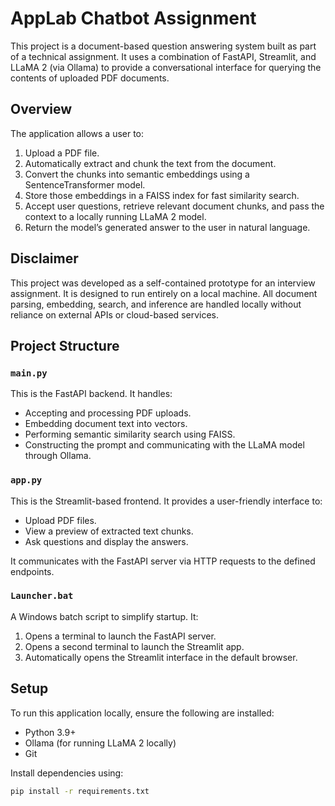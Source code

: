 # AppLab Chatbot Assignment

This project is a document-based question answering system built as part of a technical assignment. It uses a combination of FastAPI, Streamlit, and LLaMA 2 (via Ollama) to provide a conversational interface for querying the contents of uploaded PDF documents.

## Overview

The application allows a user to:

1. Upload a PDF file.
2. Automatically extract and chunk the text from the document.
3. Convert the chunks into semantic embeddings using a SentenceTransformer model.
4. Store those embeddings in a FAISS index for fast similarity search.
5. Accept user questions, retrieve relevant document chunks, and pass the context to a locally running LLaMA 2 model.
6. Return the model’s generated answer to the user in natural language.

## Disclaimer

This project was developed as a self-contained prototype for an interview assignment. It is designed to run entirely on a local machine. All document parsing, embedding, search, and inference are handled locally without reliance on external APIs or cloud-based services.

## Project Structure

### `main.py`
This is the FastAPI backend. It handles:

- Accepting and processing PDF uploads.
- Embedding document text into vectors.
- Performing semantic similarity search using FAISS.
- Constructing the prompt and communicating with the LLaMA model through Ollama.

### `app.py`
This is the Streamlit-based frontend. It provides a user-friendly interface to:

- Upload PDF files.
- View a preview of extracted text chunks.
- Ask questions and display the answers.

It communicates with the FastAPI server via HTTP requests to the defined endpoints.

### `Launcher.bat`
A Windows batch script to simplify startup. It:

1. Opens a terminal to launch the FastAPI server.
2. Opens a second terminal to launch the Streamlit app.
3. Automatically opens the Streamlit interface in the default browser.

## Setup

To run this application locally, ensure the following are installed:

- Python 3.9+
- Ollama (for running LLaMA 2 locally)
- Git

Install dependencies using:

```bash
pip install -r requirements.txt
